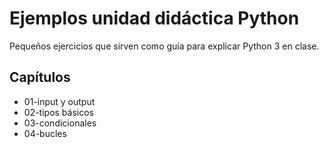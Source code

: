 # Ejemplos unidad didáctica Python
Pequeños ejercicios que sirven como guía para explicar Python 3 en clase.

## Capítulos
* 01-input y output
* 02-tipos básicos
* 03-condicionales
* 04-bucles 

